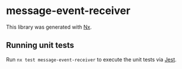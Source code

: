 # message-event-receiver

This library was generated with [Nx](https://nx.dev).





## Running unit tests

Run `nx test message-event-receiver` to execute the unit tests via [Jest](https://jestjs.io).


